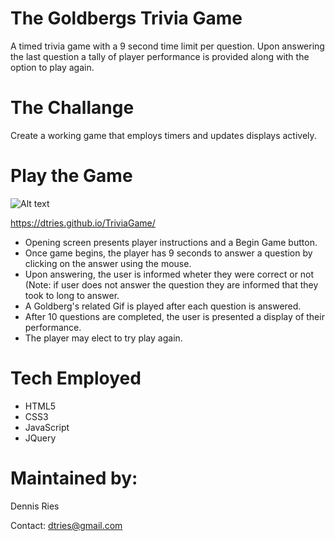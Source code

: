 # The Goldbergs Trivia Game
A timed trivia game with a 9 second time limit per question. Upon answering the last question a tally of player performance is provided along with the option to play again.

# The Challange
Create a working game that employs timers and updates displays actively.

# Play the Game
![Alt text](/relative/path/to/img.jpg?raw=true "Optional Title")

https://dtries.github.io/TriviaGame/

* Opening screen presents player instructions and a Begin Game button.
* Once game begins, the player has 9 seconds to answer a question by clicking on the answer using the mouse.
* Upon answering, the user is informed wheter they were correct or not (Note: if user does not answer the question they are informed that they took to long to answer.
* A Goldberg's related Gif is played after each question is answered.
* After 10 questions are completed, the user is presented a display of their performance.
* The player may elect to try play again.


# Tech Employed
* HTML5
* CSS3
* JavaScript
* JQuery

# Maintained by:
Dennis Ries

Contact: dtries@gmail.com
